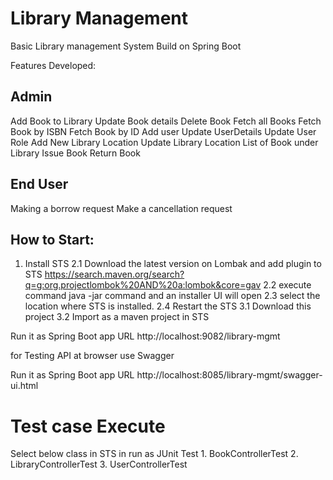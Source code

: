# Library Management
Basic Library management System Build on Spring Boot




Features Developed:

Admin
-----------
Add Book to Library
Update Book details
Delete Book
Fetch all Books
Fetch Book by ISBN
Fetch Book by ID
Add user
Update UserDetails
Update User Role
Add New Library Location
Update Library Location
List of Book under Library
Issue Book
Return Book

End User
--------------------
Making a borrow request
Make a cancellation request


How to Start:
----------------
1. Install STS
2.1 Download the latest version on Lombak and add plugin to STS
	https://search.maven.org/search?q=g:org.projectlombok%20AND%20a:lombok&core=gav
2.2 execute command java -jar command and an installer UI will open
2.3 select the location where STS is installed. 
2.4 Restart the STS
3.1 Download this project
3.2  Import as a maven project in STS


Run it as Spring Boot app
URL
http://localhost:9082/library-mgmt



for Testing API at browser use Swagger

Run it as Spring Boot app
URL
http://localhost:8085/library-mgmt/swagger-ui.html


# Test case Execute

Select below class in STS in run as JUnit Test
    1. BookControllerTest
    2. LibraryControllerTest
    3. UserControllerTest


